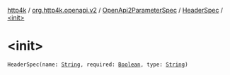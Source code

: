 [http4k](../../../index.md) / [org.http4k.openapi.v2](../../index.md) / [OpenApi2ParameterSpec](../index.md) / [HeaderSpec](index.md) / [&lt;init&gt;](./-init-.md)

# &lt;init&gt;

`HeaderSpec(name: `[`String`](https://kotlinlang.org/api/latest/jvm/stdlib/kotlin/-string/index.html)`, required: `[`Boolean`](https://kotlinlang.org/api/latest/jvm/stdlib/kotlin/-boolean/index.html)`, type: `[`String`](https://kotlinlang.org/api/latest/jvm/stdlib/kotlin/-string/index.html)`)`